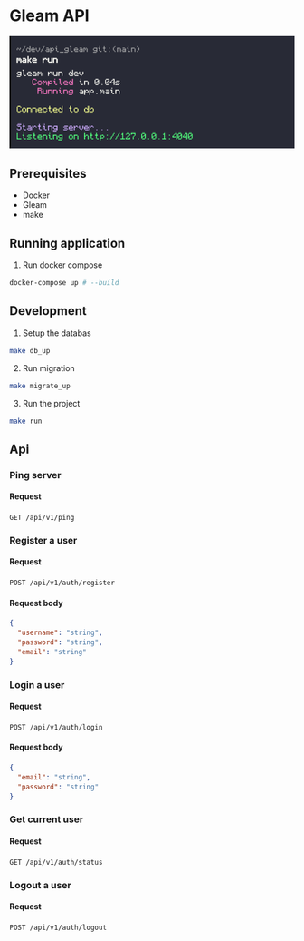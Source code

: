 # Gleam API
!["preview"](./preview.png)

## Prerequisites

- Docker
- Gleam
- make

## Running application

1. Run docker compose
```sh
docker-compose up # --build
```

## Development

1. Setup the databas
```sh
make db_up
```

2. Run migration
```sh
make migrate_up
```

3. Run the project
```sh
make run
```

## Api

### Ping server

#### Request
`GET /api/v1/ping`

### Register a user

#### Request
`POST /api/v1/auth/register`

#### Request body
```json
{
  "username": "string",
  "password": "string",
  "email": "string"
}
```

### Login a user

#### Request
`POST /api/v1/auth/login`

#### Request body
```json
{
  "email": "string",
  "password": "string"
}
```

### Get current user

#### Request
`GET /api/v1/auth/status`

### Logout a user

#### Request
`POST /api/v1/auth/logout`